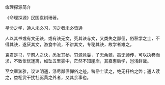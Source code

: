 命理探源简介

《命理探源》民国袁树珊著。

星命之学，通人未必习，习之者未必皆通

人以其书或有文无诀，或有诀无文，究其诀与文，又类失之鄙俚，俗积学之士，不得其诀，遂厌其文，游食中流，不讲其文，专秘其诀，故学者难之。

袁君是书，举前人之诀，悉发其秘，穷源竟委，了无余蕴，虽无师传，可以执卷而求，不致怅恍迷离，如坠五里雾中，茫然不知崖岸，其嘉惠后学，岂浅鲜哉。

至文章渊雅，议论明通，涤尽鄙俚惮俗之迹，稗俗士读之，绝无扦格之弊；通人读之，益相赏干扰牡驱黄之外者，又其余事也。

